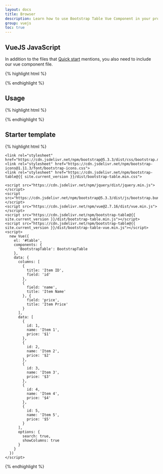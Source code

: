 ```yaml
---
layout: docs
title: Browser
description: Learn how to use Bootstrap Table Vue Component in your project using browser.
group: vuejs
toc: true
---
```


## VueJS JavaScript

In addition to the files that [Quick start](/docs/getting-started/introduction/#quick-start) mentions, you also need to include our vue component file.

{% highlight html %}
<script src="https://cdn.jsdelivr.net/npm/bootstrap-table@{{ site.current_version }}/dist/bootstrap-table-vue.min.js"></script>
{% endhighlight %}

## Usage

{% highlight html %}
<div id="table">
  <bootstrap-table :columns="columns" :data="data" :options="options"></bootstrap-table>
</div>

<script>
  new Vue({
    el: '#table',
    components: {
      'BootstrapTable': BootstrapTable
    },
    data: {
      columns: [
        {
          title: 'Item ID',
          field: 'id'
        },
        {
          field: 'name',
          title: 'Item Name'
        }, {
          field: 'price',
          title: 'Item Price'
        }
      ],
      data: [
        {
          id: 1,
          name: 'Item 1',
          price: '$1'
        }
      ],
      options: {
        search: true,
        showColumns: true
      }
    }
  })
</script>
{% endhighlight %}

## Starter template

{% highlight html %}
<!doctype html>
<html lang="en">
  <head>
    <!-- Required meta tags -->
    <meta charset="utf-8">
    <meta name="viewport" content="width=device-width, initial-scale=1, shrink-to-fit=no">
    <title>Hello, Bootstrap Table!</title>

    <link rel="stylesheet" href="https://cdn.jsdelivr.net/npm/bootstrap@5.3.3/dist/css/bootstrap.min.css">
    <link rel="stylesheet" href="https://cdn.jsdelivr.net/npm/bootstrap-icons@1.11.3/font/bootstrap-icons.css">
    <link rel="stylesheet" href="https://cdn.jsdelivr.net/npm/bootstrap-table@{{ site.current_version }}/dist/bootstrap-table.min.css">
  </head>
  <body>
    <div id="table">
      <bootstrap-table :columns="columns" :data="data" :options="options"></bootstrap-table>
    </div>

    <script src="https://cdn.jsdelivr.net/npm/jquery/dist/jquery.min.js"></script>
    <script src="https://cdn.jsdelivr.net/npm/bootstrap@5.3.3/dist/js/bootstrap.bundle.min.js"></script>
    <script src="https://cdn.jsdelivr.net/npm/vue@2.7.16/dist/vue.min.js"></script>
    <script src="https://cdn.jsdelivr.net/npm/bootstrap-table@{{ site.current_version }}/dist/bootstrap-table.min.js"></script>
    <script src="https://cdn.jsdelivr.net/npm/bootstrap-table@{{ site.current_version }}/dist/bootstrap-table-vue.min.js"></script>
    <script>
      new Vue({
        el: '#table',
        components: {
          'BootstrapTable': BootstrapTable
        },
        data: {
          columns: [
            {
              title: 'Item ID',
              field: 'id'
            },
            {
              field: 'name',
              title: 'Item Name'
            }, {
              field: 'price',
              title: 'Item Price'
            }
          ],
          data: [
            {
              id: 1,
              name: 'Item 1',
              price: '$1'
            },
            {
              id: 2,
              name: 'Item 2',
              price: '$2'
            },
            {
              id: 3,
              name: 'Item 3',
              price: '$3'
            },
            {
              id: 4,
              name: 'Item 4',
              price: '$4'
            },
            {
              id: 5,
              name: 'Item 5',
              price: '$5'
            }
          ],
          options: {
            search: true,
            showColumns: true
          }
        }
      })
    </script>
  </body>
</html>
{% endhighlight %}

